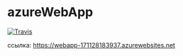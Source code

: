 # azureWebApp
 [![Travis](https://travis-ci.org/DashaZhirenok/azureWebApp.svg?branch=master)](https://travis-ci.org/DashaZhirenok/azureWebApp)

ссылка:
https://webapp-171128183937.azurewebsites.net
